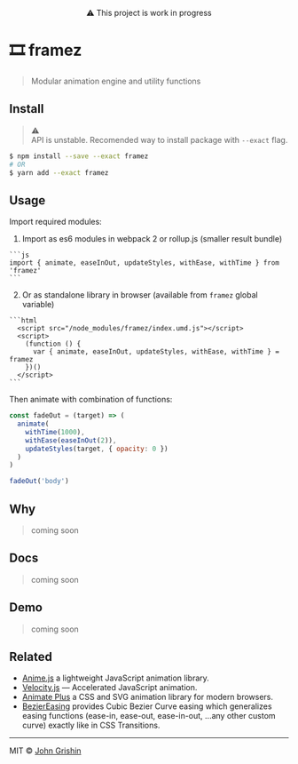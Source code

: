 <p align="center">⚠️ This project is work in progress</p>

# 🎞 framez

> Modular animation engine and utility functions


## Install

> ⚠️  
> API is unstable. Recomended way to install package with `--exact` flag.


```sh
$ npm install --save --exact framez
# OR
$ yarn add --exact framez
```


## Usage

Import required modules:

  1. Import as es6 modules in webpack 2 or rollup.js (smaller result bundle)

    ```js
    import { animate, easeInOut, updateStyles, withEase, withTime } from 'framez'
    ```

  2. Or as standalone library in browser (available from `framez` global variable)

    ```html
      <script src="/node_modules/framez/index.umd.js"></script>
      <script>
        (function () {
          var { animate, easeInOut, updateStyles, withEase, withTime } = framez
        })()
      </script>
    ```

Then animate with combination of functions:

  ```js
  const fadeOut = (target) => (
    animate(
      withTime(1000),
      withEase(easeInOut(2)), 
      updateStyles(target, { opacity: 0 })
    )
  )

  fadeOut('body')
  ```


## Why

> coming soon


## Docs

> coming soon


## Demo

> coming soon


## Related

- [Anime.js](https://github.com/juliangarnier/anime) a lightweight JavaScript animation library.
- [Velocity.js](https://github.com/julianshapiro/velocity) — Accelerated JavaScript animation.
- [Animate Plus](https://github.com/bendc/animateplus) a CSS and SVG animation library for modern browsers.
- [BezierEasing](https://github.com/gre/bezier-easing) provides Cubic Bezier Curve easing which generalizes easing functions (ease-in, ease-out, ease-in-out, ...any other custom curve) exactly like in CSS Transitions.


---

MIT © [John Grishin](http://johngrish.in)
